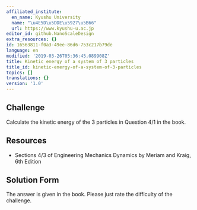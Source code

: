 ```yaml
---
affiliated_institute:
  en_name: Kyushu University
  name: "\u4E5D\u5DDE\u5927\u5B66"
  url: https://www.kyushu-u.ac.jp
editor_id: github.NanoScaleDesign
extra_resources: {}
id: 16563811-f0a3-49ee-86d6-753c217b79de
language: en
modified: '2019-03-26T05:36:45.089908Z'
title: Kinetic energy of a system of 3 particles
title_id: kinetic-energy-of-a-system-of-3-particles
topics: []
translations: {}
version: '1.0'
---
```


## Challenge
Calculate the kinetic energy of the 3 particles in Question 4/1 in the book.


## Resources
- Sections 4/3 of Engineering Mechanics Dynamics by Meriam and Kraig, 6th Edition


## Solution Form
The answer is given in the book. Please just rate the difficulty of the challenge.
